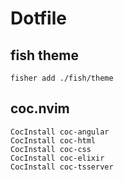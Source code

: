 # Dotfile

## fish theme
```
fisher add ./fish/theme
```

## coc.nvim
```
CocInstall coc-angular
CocInstall coc-html
CocInstall coc-css
CocInstall coc-elixir
CocInstall coc-tsserver
```

